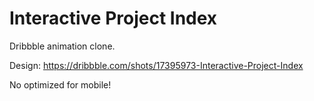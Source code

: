 # Interactive Project Index

Dribbble animation clone.

Design: https://dribbble.com/shots/17395973-Interactive-Project-Index

No optimized for mobile!
